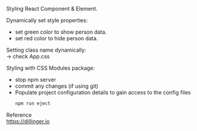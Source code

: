 Styling React Component & Element.

Dynamically set style properties:  
- set green color to show person data.  
- set red color to hide person data.

Setting class name dynamically:  
-> check App.css


Styling with CSS Modules package:
- stop npm server
- commit any changes (if using git)
- Populate project configuration details to gain access to the config files
  ```sh
  npm run eject
  ```
  
  




Reference  
https://dillinger.io